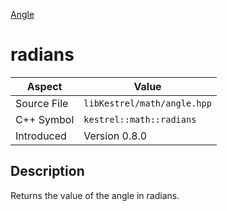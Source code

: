 [Angle](index.md)
# radians
| Aspect | Value |
| --- | --- |
| Source File | `libKestrel/math/angle.hpp` |
| C++ Symbol | `kestrel::math::radians` |
| Introduced | Version 0.8.0 |
## Description
Returns the value of the angle in radians.
